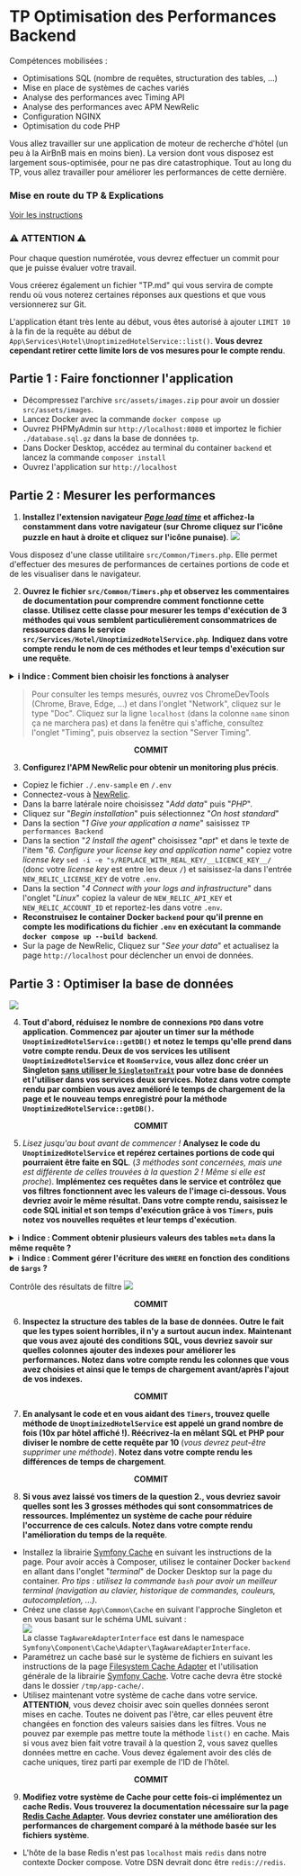 # TP Optimisation des Performances Backend

Compétences mobilisées :
- Optimisations SQL (nombre de requêtes, structuration des tables, ...)
- Mise en place de systèmes de caches variés
- Analyse des performances avec Timing API
- Analyse des performances avec APM NewRelic
- Configuration NGINX
- Optimisation du code PHP

Vous allez travailler sur une application de moteur de recherche d'hôtel (un peu à la AirBnB mais en moins bien). La version dont vous disposez est largement sous-optimisée, pour ne pas dire catastrophique. Tout au long du TP, vous allez travailler pour améliorer les performances de cette dernière.

### Mise en route du TP & Explications
[Voir les instructions](/docs/setup.md)


### ⚠️ ATTENTION ⚠️
Pour chaque question numérotée, vous devrez effectuer un commit pour que je puisse évaluer votre travail.

Vous créerez également un fichier "TP.md" qui vous servira de compte rendu où vous noterez certaines réponses aux questions et que vous versionnerez sur Git.

L'application étant très lente au début, vous êtes autorisé à ajouter `LIMIT 10` à la fin de la requête au début de `App\Services\Hotel\UnoptimizedHotelService::list()`. **Vous devrez cependant retirer cette limite lors de vos mesures pour le compte rendu**.

## Partie 1 : Faire fonctionner l'application
- Décompressez l'archive `src/assets/images.zip` pour avoir un dossier `src/assets/images`.
- Lancez Docker avec la commande `docker compose up`
- Ouvrez PHPMyAdmin sur `http://localhost:8080` et importez le fichier `./database.sql.gz` dans la base de données `tp`.
- Dans Docker Desktop, accédez au terminal du container `backend` et lancez la commande `composer install`
- Ouvrez l'application sur `http://localhost`

## Partie 2 : Mesurer les performances

1. **Installez l'extension navigateur [*Page load time*](https://chrome.google.com/webstore/detail/page-load-time/fploionmjgeclbkemipmkogoaohcdbig) et affichez-la constamment dans votre navigateur (sur Chrome cliquez sur l'icône puzzle en haut à droite et cliquez sur l'icône punaise)**. ![](docs/assets/screenshot-pin-chrome-ext.png)

Vous disposez d'une classe utilitaire `src/Common/Timers.php`. Elle permet d'effectuer des mesures de performances de certaines portions de code et de les visualiser dans le navigateur.

2. **Ouvrez le fichier `src/Common/Timers.php` et observez les commentaires de documentation pour comprendre comment fonctionne cette classe. Utilisez cette classe pour mesurer les temps d'exécution de 3 méthodes qui vous semblent particulièrement consommatrices de ressources dans le service `src/Services/Hotel/UnoptimizedHotelService.php`**. **Indiquez dans votre compte rendu le nom de ces méthodes et leur temps d'exécution sur une requête**.
<details>
    <summary><b>ℹ️ Indice : Comment bien choisir les fonctions à analyser</b></summary>
Il est inutile d'analyser de fonctions de haut niveau, visez des fonctions plus imbriquées. En effet, si vous mesurez des fonctions de haut niveau, elles paraîtront plus longues, car elles incluront leurs fonctions sous-jacentes. Vous serez donc biaisé en pensant que ce sont les fonctions de haut niveau qui sont à optimiser alors que ce sont les fonctions qu'elles appellent.
</details>

> Pour consulter les temps mesurés, ouvrez vos ChromeDevTools (Chrome, Brave, Edge, ...) et dans l'onglet "Network", cliquez sur le type "Doc". Cliquez sur la ligne
`localhost` (dans la colonne `name` sinon ça ne marchera pas) et dans la fenêtre qui s'affiche, consultez l'onglet "Timing", puis observez la section "Server Timing".

**<div style="text-align:center">COMMIT</div>**

3. **Configurez l'APM NewRelic pour obtenir un monitoring plus précis**.
- Copiez le fichier `./.env-sample` en `/.env`
- Connectez-vous à [NewRelic](https://one.eu.newrelic.com/).
- Dans la barre latérale noire choisissez "*Add data*" puis "*PHP*".
- Cliquez sur "*Begin installation*" puis sélectionnez "*On host standard*"
- Dans la section "*1 Give your application a name*" saisissez `TP performances Backend`
- Dans la section "*2 Install the agent*" choisissez "*apt*" et dans le texte de l'item "*6. Configure your license key and application name*" copiez votre *license key* `sed -i -e "s/REPLACE_WITH_REAL_KEY/__LICENCE_KEY__/` (donc votre *license key* est entre les deux `/`) et saisissez-la dans l'entrée `NEW_RELIC_LICENSE_KEY` de votre `.env`.
- Dans la section "*4 Connect with your logs and infrastructure*" dans l'onglet "*Linux*" copiez la valeur de `NEW_RELIC_API_KEY` et `NEW_RELIC_ACCOUNT_ID` et reportez-les dans votre `.env`.
- **Reconstruisez le container Docker `backend` pour qu'il prenne en compte les modifications du fichier `.env` en exécutant la commande `docker compose up --build backend`**.
- Sur la page de NewRelic, Cliquez sur "*See your data*" et actualisez la page `http://localhost` pour déclencher un envoi de données.

## Partie 3 : Optimiser la base de données

![](docs/assets/singleton-db.png)

4. **Tout d'abord, réduisez le nombre de connexions `PDO` dans votre application. Commencez par ajouter un timer sur la méthode `UnoptimizedHotelService::getDB()` et notez le temps qu'elle prend dans votre compte rendu. Deux de vos services les utilisent `UnoptimizedHotelService` et `RoomService`, vous allez donc créer un Singleton <u>sans utiliser le `SingletonTrait`</u> pour votre base de données et l'utiliser dans vos services deux services. Notez dans votre compte rendu par combien vous avez amélioré le temps de chargement de la page et le nouveau temps enregistré pour la méthode `UnoptimizedHotelService::getDB()`.**
  
**<div style="text-align:center">COMMIT</div>**

5. *Lisez jusqu'au bout avant de commencer !* **Analysez le code du `UnoptimizedHotelService` et repérez certaines portions de code qui pourraient être faite en SQL**. (*3 méthodes sont concernées, mais une est différente de celles trouvées à la question 2 ! Même si elle est proche*). **Implémentez ces requêtes dans le service et contrôlez que vos filtres fonctionnent avec les valeurs de l'image ci-dessous. Vous devriez avoir le même résultat. Dans votre compte rendu, saisissez le code SQL initial et son temps d'exécution grâce à vos `Timers`, puis notez vos nouvelles requêtes et leur temps d'exécution**.

<details>
    <summary>ℹ️ <b>Indice : Comment obtenir plusieurs valeurs des tables <code>meta</code> dans la même requête ?</b></summary>
Vous pouvez faire des <code>INNER JOIN</code> avec alias. Par exemple :
<div class="highlight highlight-source-sql notranslate position-relative overflow-auto">

<pre>
SELECT
    user.ID AS id,
    user.display_name AS name,
    latData.meta_value AS lat,
    lngData.meta_value AS lng
FROM
    wp_users AS USER

    -- geo lat
    INNER JOIN tp.wp_usermeta AS latData ON latData.user_id = user.ID
        AND latData.meta_key = 'geo_lat'
    -- geo lng
    INNER JOIN tp.wp_usermeta AS lngData ON lngData.user_id = user.ID
        AND lngData.meta_key = 'geo_lng'
</pre>
</div>
</details>

<details>
    <summary>ℹ️ <b>Indice : Comment gérer l'écriture des <code>WHERE</code> en fonction des conditions de <code>$args</code> ?</b></summary>
Vous pouvez écrire votre requête SQL dans une variable <code>$query</code> jusqu'aux instructions <code>WHERE</code>. Créez ensuite un tableau <code>$whereClauses = []</code>, qui contiendra vos conditions. Ensuite, dans vos blocs <code>if</code>, si une entrée de <code>$arg</code> vous indique qu'il faut ajouter une condition, ajoutez votre instruction SQL dans votre tableau. Ensuite, si votre tableau a au moins une entrée, faites <code>$query .= implode(' AND ', $whereClauses );</code>
</details>

Contrôle des résultats de filtre
![](docs/assets/controle-resultats-q5.png)

**<div style="text-align:center">COMMIT</div>**

6. **Inspectez la structure des tables de la base de données. Outre le fait que les types soient horribles, il n'y a surtout aucun index. Maintenant que vous avez ajouté des conditions SQL, vous devriez savoir sur quelles colonnes ajouter des indexes pour améliorer les performances. Notez dans votre compte rendu les colonnes que vous avez choisies et ainsi que le temps de chargement avant/après l'ajout de vos indexes.** 

**<div style="text-align:center">COMMIT</div>**

7. **En analysant le code et en vous aidant des `Timers`, trouvez quelle méthode de `UnoptimizedHotelService` est appelé un grand nombre de fois (10x par hôtel affiché !). Réécrivez-la en mêlant SQL et PHP pour diviser le nombre de cette requête par 10** (*vous devrez peut-être supprimer une méthode*). **Notez dans votre compte rendu les différences de temps de chargement**.

**<div style="text-align:center">COMMIT</div>**

8. **Si vous avez laissé vos timers de la question 2., vous devriez savoir quelles sont les 3 grosses méthodes qui sont consommatrices de ressources. Implémentez un système de cache pour réduire l'occurrence de ces calculs. Notez dans votre compte rendu l'amélioration du temps de la requête**.
- Installez la librairie [Symfony Cache](https://symfony.com/doc/current/components/cache.html) en suivant les instructions de la page. Pour avoir accès à Composer, utilisez le container Docker `backend` en allant dans l'onglet "*terminal*" de Docker Desktop sur la page du container. *Pro tips : utilisez la commande `bash` pour avoir un meilleur terminal (navigation au clavier, historique de commandes, couleurs, autocompletion, ...)*.
- Créez une classe `App\Common\Cache` en suivant l'approche Singleton et en vous basant sur le schéma UML suivant : <div>![](docs/assets/cache-singleton.png)</div>La classe `TagAwareAdapterInterface` est dans le namespace `Symfony\Component\Cache\Adapter\TagAwareAdapterInterface`.
- Paramétrez un cache basé sur le système de fichiers en suivant les instructions de la page [Filesystem Cache Adapter](https://symfony.com/doc/current/components/cache/adapters/filesystem_adapter.html) et l'utilisation générale de la librairie [Symfony Cache](https://symfony.com/doc/current/components/cache.html). Votre cache devra être stocké dans le dossier `/tmp/app-cache/`.
- Utilisez maintenant votre système de cache dans votre service. **ATTENTION**, vous devez choisir avec soin quelles données seront mises en cache. Toutes ne doivent pas l'être, car elles peuvent être changées en fonction des valeurs saisies dans les filtres. Vous ne pouvez par exemple pas mettre toute la méthode `list()` en cache. Mais si vous avez bien fait votre travail à la question 2, vous savez quelles données mettre en cache. Vous devez également avoir des clés de cache uniques, tirez parti par exemple de l'ID de l'hôtel. 

**<div style="text-align:center">COMMIT</div>**

9. **Modifiez votre système de Cache pour cette fois-ci implémentez un cache Redis. Vous trouverez la documentation nécessaire sur la page [Redis Cache Adapter](https://symfony.com/doc/current/components/cache/adapters/redis_adapter.html). Vous devriez constater une amélioration des performances de chargement comparé à la méthode basée sur les fichiers système**.
- L'hôte de la base Redis n'est pas `localhost` mais `redis` dans notre contexte Docker compose. Votre DSN devrait donc être `redis://redis`.